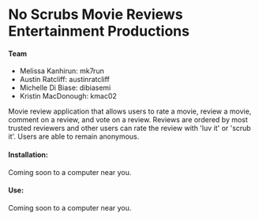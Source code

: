 # No Scrubs Movie Reviews Entertainment Productions

#### Team
* Melissa Kanhirun: mk7run
* Austin Ratcliff: austinratcliff
* Michelle Di Biase: dibiasemi
* Kristin MacDonough: kmac02

Movie review application that allows users to rate a movie, review a movie, comment on a review, and vote on a review. Reviews are ordered by most trusted reviewers and other users can rate the review with 'luv it' or 'scrub it'. Users are able to remain anonymous.

#### Installation:
Coming soon to a computer near you.

#### Use:
Coming soon to a computer near you.
